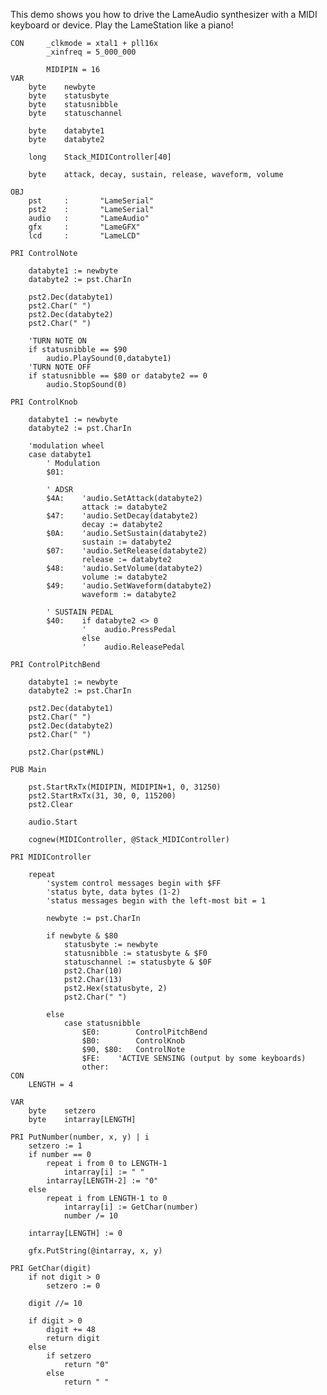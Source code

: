 
This demo shows you how to drive the LameAudio synthesizer with a MIDI keyboard or device. Play the LameStation like a piano!

    CON     _clkmode = xtal1 + pll16x
            _xinfreq = 5_000_000

            MIDIPIN = 16
    VAR
        byte    newbyte
        byte    statusbyte
        byte    statusnibble
        byte    statuschannel

        byte    databyte1
        byte    databyte2

        long    Stack_MIDIController[40]

        byte    attack, decay, sustain, release, waveform, volume

    OBJ
        pst     :       "LameSerial"
        pst2    :       "LameSerial"
        audio   :       "LameAudio"
        gfx     :       "LameGFX"
        lcd     :       "LameLCD"

    PRI ControlNote

        databyte1 := newbyte
        databyte2 := pst.CharIn

        pst2.Dec(databyte1)
        pst2.Char(" ")
        pst2.Dec(databyte2)
        pst2.Char(" ")

        'TURN NOTE ON
        if statusnibble == $90
            audio.PlaySound(0,databyte1)
        'TURN NOTE OFF
        if statusnibble == $80 or databyte2 == 0
            audio.StopSound(0)

    PRI ControlKnob

        databyte1 := newbyte
        databyte2 := pst.CharIn

        'modulation wheel
        case databyte1
            ' Modulation
            $01:

            ' ADSR
            $4A:    'audio.SetAttack(databyte2)
                    attack := databyte2
            $47:    'audio.SetDecay(databyte2)
                    decay := databyte2
            $0A:    'audio.SetSustain(databyte2)
                    sustain := databyte2
            $07:    'audio.SetRelease(databyte2)
                    release := databyte2
            $48:    'audio.SetVolume(databyte2)
                    volume := databyte2
            $49:    'audio.SetWaveform(databyte2)
                    waveform := databyte2

            ' SUSTAIN PEDAL
            $40:    if databyte2 <> 0
                    '    audio.PressPedal
                    else
                    '    audio.ReleasePedal

    PRI ControlPitchBend

        databyte1 := newbyte
        databyte2 := pst.CharIn

        pst2.Dec(databyte1)
        pst2.Char(" ")
        pst2.Dec(databyte2)
        pst2.Char(" ")

        pst2.Char(pst#NL)

    PUB Main

        pst.StartRxTx(MIDIPIN, MIDIPIN+1, 0, 31250)
        pst2.StartRxTx(31, 30, 0, 115200)
        pst2.Clear

        audio.Start

        cognew(MIDIController, @Stack_MIDIController)

    PRI MIDIController

        repeat
            'system control messages begin with $FF
            'status byte, data bytes (1-2)
            'status messages begin with the left-most bit = 1

            newbyte := pst.CharIn

            if newbyte & $80
                statusbyte := newbyte
                statusnibble := statusbyte & $F0
                statuschannel := statusbyte & $0F
                pst2.Char(10)
                pst2.Char(13)
                pst2.Hex(statusbyte, 2)
                pst2.Char(" ")

            else
                case statusnibble
                    $E0:        ControlPitchBend
                    $B0:        ControlKnob
                    $90, $80:   ControlNote
                    $FE:    'ACTIVE SENSING (output by some keyboards)
                    other:
    CON
        LENGTH = 4

    VAR
        byte    setzero
        byte    intarray[LENGTH]

    PRI PutNumber(number, x, y) | i
        setzero := 1
        if number == 0
            repeat i from 0 to LENGTH-1
                intarray[i] := " "
            intarray[LENGTH-2] := "0"
        else
            repeat i from LENGTH-1 to 0
                intarray[i] := GetChar(number)
                number /= 10

        intarray[LENGTH] := 0

        gfx.PutString(@intarray, x, y)

    PRI GetChar(digit)
        if not digit > 0
            setzero := 0

        digit //= 10

        if digit > 0
            digit += 48
            return digit
        else
            if setzero
                return "0"
            else
                return " "

